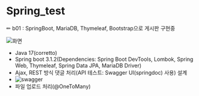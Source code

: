 # Spring_test

✏ b01 : SpringBoot, MariaDB, Thymeleaf, Bootstrap으로 게시판 구현중

![화면](https://github.com/Sujin-Lim/Spring_test/assets/121391614/a28b8158-dac0-4b7f-b28f-1f686fbc1004)


- Java 17(corretto)
- Spring boot 3.1.2(Dependencies: Spring Boot DevTools, Lombok, Spring Web, Thymeleaf, Spring Data JPA, MariaDB Driver)
- Ajax, REST 방식 댓글 처리(API 테스트: Swagger UI(springdoc) 사용) 설계
- ![swagger](https://github.com/Sujin-Lim/Spring_test/assets/121391614/23051757-9e5c-467e-8c26-c1805d443947)
- 파일 업로드 처리(@OneToMany)
  

